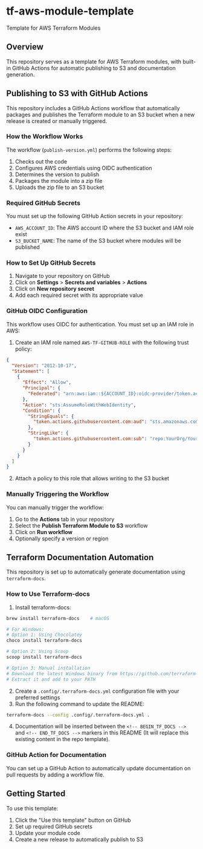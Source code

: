 # tf-aws-module-template

<!-- BEGIN_TF_DOCS -->

Template for AWS Terraform Modules

## Overview

This repository serves as a template for AWS Terraform modules, with built-in GitHub Actions for automatic publishing to S3 and documentation generation.

## Publishing to S3 with GitHub Actions

This repository includes a GitHub Actions workflow that automatically packages and publishes the Terraform module to an S3 bucket when a new release is created or manually triggered.

### How the Workflow Works

The workflow (`publish-version.yml`) performs the following steps:

1. Checks out the code
2. Configures AWS credentials using OIDC authentication
3. Determines the version to publish
4. Packages the module into a zip file
5. Uploads the zip file to an S3 bucket

### Required GitHub Secrets

You must set up the following GitHub Action secrets in your repository:

- `AWS_ACCOUNT_ID`: The AWS account ID where the S3 bucket and IAM role exist
- `S3_BUCKET_NAME`: The name of the S3 bucket where modules will be published

### How to Set Up GitHub Secrets

1. Navigate to your repository on GitHub
2. Click on **Settings** > **Secrets and variables** > **Actions**
3. Click on **New repository secret**
4. Add each required secret with its appropriate value

### GitHub OIDC Configuration

This workflow uses OIDC for authentication. You must set up an IAM role in AWS:

1. Create an IAM role named `AWS-TF-GITHUB-ROLE` with the following trust policy:

```json
{
  "Version": "2012-10-17",
  "Statement": [
    {
      "Effect": "Allow",
      "Principal": {
        "Federated": "arn:aws:iam::${ACCOUNT_ID}:oidc-provider/token.actions.githubusercontent.com"
      },
      "Action": "sts:AssumeRoleWithWebIdentity",
      "Condition": {
        "StringEquals": {
          "token.actions.githubusercontent.com:aud": "sts.amazonaws.com"
        },
        "StringLike": {
          "token.actions.githubusercontent.com:sub": "repo:YourOrg/YourRepo:*"
        }
      }
    }
  ]
}
```

2. Attach a policy to this role that allows writing to the S3 bucket

### Manually Triggering the Workflow

You can manually trigger the workflow:

1. Go to the **Actions** tab in your repository
2. Select the **Publish Terraform Module to S3** workflow
3. Click on **Run workflow**
4. Optionally specify a version or region

## Terraform Documentation Automation

This repository is set up to automatically generate documentation using `terraform-docs`.

### How to Use Terraform-docs

1. Install terraform-docs:

```bash
brew install terraform-docs    # macOS

# For Windows:
# Option 1: Using Chocolatey
choco install terraform-docs

# Option 2: Using Scoop
scoop install terraform-docs

# Option 3: Manual installation
# Download the latest Windows binary from https://github.com/terraform-docs/terraform-docs/releases
# Extract it and add to your PATH
```

2. Create a `.config/.terraform-docs.yml` configuration file with your preferred settings
3. Run the following command to update the README:

```bash
terraform-docs --config .config/.terraform-docs.yml .
```

4. Documentation will be inserted between the `<!-- BEGIN_TF_DOCS -->` and `<!-- END_TF_DOCS -->` markers in this README (It will replace this existing content in the repo template).

### GitHub Action for Documentation

You can set up a GitHub Action to automatically update documentation on pull requests by adding a workflow file.

## Getting Started

To use this template:

1. Click the "Use this template" button on GitHub
2. Set up required GitHub secrets
3. Update your module code
4. Create a new release to automatically publish to S3

<!-- END_TF_DOCS -->
